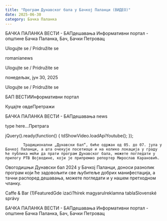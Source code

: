 ```yaml
---
title: "Програм Дунавског бала у Бачкој Паланци (ВИДЕО)"
date: 2025-06-30
category: Бачка Паланка
---
```


БАЧКА ПАЛАНКА ВЕСТИ - БАПдешавања Информативни портал - општине Бачка Паланка, Бач, Бачки Петровац

Ulogujte se / Pridružite se

romanianews

Ulogujte se / Pridružite se

понедељак, јун 30, 2025

Ulogujte se / Pridružite se

БАП ВЕСТИИнформативни портал

Куцајте овдеПретражи

БАЧКА ПАЛАНКА ВЕСТИ - БАПдешавања news

type here...Претрага

jQuery().ready(function() {
                            tdShowVideo.loadApiYoutube(); 
                        });
                        
                    
            Традиционални „Дунавски бал“, биће одржан од 05. до 07. јула у Бачкој Паланци, a шта очекује посетиоце и на колико локација у граду ће публика моћи да прати програм Дунавског бала, можете погледати у прилогу РТВ Војводине, који је припремио репортер Мирослав Карановић.

Овогодишњи Дунавски бал 2024 у Бачкој Паланци, доноси разнолик програм који ће задовољити све љубитеље добрих манифестација, а тачни распоред дешавања, можете погледати и у нашем претходном чланку.

Caffe & Bar (1)FeaturedGde izaći?hírek magyarulreklamna tablaSlovenské správy

БАЧКА ПАЛАНКА ВЕСТИ - БАПдешавања Информативни портал - општине Бачка Паланка, Бач, Бачки Петровац
